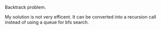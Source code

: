 Backtrack problem.

My solution is not very efficent. It can be converted into a recursion call instead of using a queue for bfs search.
